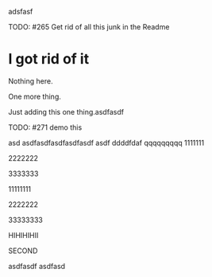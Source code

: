 adsfasf

TODO: #265 Get rid of all this junk in the Readme

# I got rid of it


Nothing here.

One more thing.

Just adding this one thing.asdfasdf

TODO: #271 demo this

asd
asdfasdfasdfasdfasdf
asdf
ddddfdaf
qqqqqqqqq
1111111

2222222


3333333



11111111


2222222



33333333




HIHIHIHII


SECOND


asdfasdf
asdfasd
